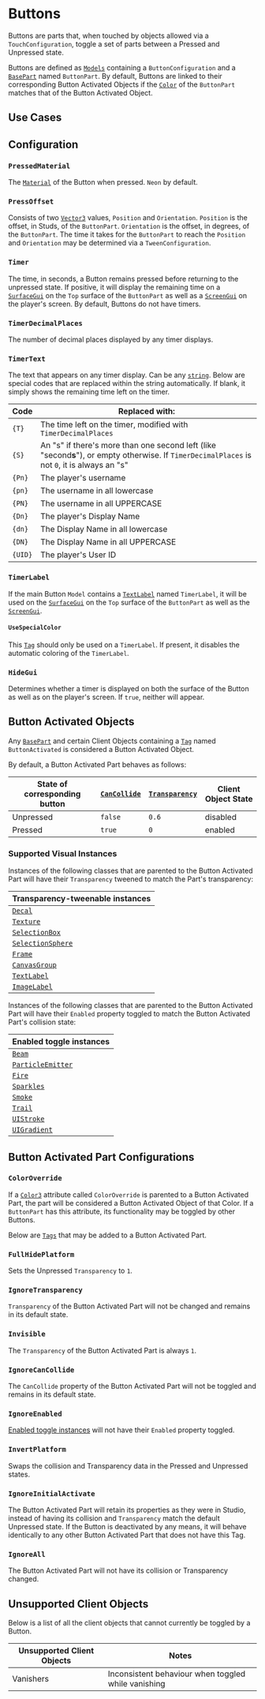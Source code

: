 # Buttons

Buttons are parts that, when touched by objects allowed via a `TouchConfiguration`, toggle a set of parts between a Pressed and Unpressed state.

Buttons are defined as [`Models`](https://create.roblox.com/docs/reference/engine/classes/Model) containing a `ButtonConfiguration` and a [`BasePart`](https://create.roblox.com/docs/reference/engine/classes/BasePart) named `ButtonPart`. By default, Buttons are linked to their corresponding Button Activated Objects if the [`Color`](https://create.roblox.com/docs/reference/engine/classes/BasePart#Color) of the `ButtonPart` matches that of the Button Activated Object.

## Use Cases

## Configuration

### `PressedMaterial`

The [`Material`](https://create.roblox.com/docs/reference/engine/enums/Material) of the Button when pressed. `Neon` by default.

### `PressOffset`

Consists of two [`Vector3`](https://create.roblox.com/docs/reference/engine/datatypes/Vector3) values, `Position` and `Orientation`. `Position` is the offset, in Studs, of the `ButtonPart`. `Orientation` is the offset, in degrees, of the `ButtonPart`. The time it takes for the `ButtonPart` to reach the `Position` and `Orientation` may be determined via a `TweenConfiguration`.

### `Timer`

The time, in seconds, a Button remains pressed before returning to the unpressed state. If positive, it will display the remaining time on a [`SurfaceGui`](https://create.roblox.com/docs/reference/engine/classes/SurfaceGui) on the `Top` surface of the `ButtonPart` as well as a [`ScreenGui`](https://create.roblox.com/docs/reference/engine/classes/ScreenGui) on the player's screen. By default, Buttons do not have timers.

### `TimerDecimalPlaces`

The number of decimal places displayed by any timer displays.

### `TimerText`

The text that appears on any timer display. Can be any [`string`](https://create.roblox.com/docs/reference/engine/libraries/string). Below are special codes that are replaced within the string automatically. If blank, it simply shows the remaining time left on the timer.

| Code | Replaced with: |
|------|---------------------------|
| `{T}` | The time left on the timer, modified with `TimerDecimalPlaces` |
| `{S}` | An "s" if there's more than one second left (like "second**s**"), or empty otherwise. If `TimerDecimalPlaces` is not `0`, it is always an "s" |
| `{Pn}` | The player's username |
| `{pn}` | The username in all lowercase |
| `{PN}` | The username in all UPPERCASE |
| `{Dn}` | The player's Display Name |
| `{dn}` | The Display Name in all lowercase |
| `{DN}` | The Display Name in all UPPERCASE |
| `{UID}` | The player's User ID |

### `TimerLabel`

If the main Button `Model` contains a [`TextLabel`](https://create.roblox.com/docs/reference/engine/classes/TextLabel) named `TimerLabel`, it will be used on the [`SurfaceGui`](https://create.roblox.com/docs/reference/engine/classes/SurfaceGui) on the `Top` surface of the `ButtonPart` as well as the [`ScreenGui`](https://create.roblox.com/docs/reference/engine/classes/ScreenGui).

#### `UseSpecialColor`

This [`Tag`](https://create.roblox.com/docs/reference/engine/classes/CollectionService) should only be used on a `TimerLabel`. If present, it disables the automatic coloring of the `TimerLabel`.

### `HideGui`

Determines whether a timer is displayed on both the surface of the Button as well as on the player's screen. If `true`, neither will appear.

## Button Activated Objects

Any [`BasePart`](https://create.roblox.com/docs/reference/engine/classes/BasePart) and certain Client Objects containing a [`Tag`](https://create.roblox.com/docs/reference/engine/classes/CollectionService) named `ButtonActivated` is considered a Button Activated Object.

By default, a Button Activated Part behaves as follows:

| State of corresponding button | [`CanCollide`](https://create.roblox.com/docs/reference/engine/classes/BasePart#CanCollide) | [`Transparency`](https://create.roblox.com/docs/reference/engine/classes/BasePart#Transparency) | Client Object State |
|-------------------------------|--------------|----------------|----------------|
| Unpressed                     | `false`      | `0.6`          | disabled |
| Pressed                       | `true`       | `0`            | enabled |

### Supported Visual Instances

Instances of the following classes that are parented to the Button Activated Part will have their `Transparency` tweened to match the Part's transparency:

| Transparency-tweenable instances |
|--------------------------------|
| [`Decal`](https://create.roblox.com/docs/reference/engine/classes/Decal) |
| [`Texture`](https://create.roblox.com/docs/reference/engine/classes/Texture) |
| [`SelectionBox`](https://create.roblox.com/docs/reference/engine/classes/SelectionBox) |
| [`SelectionSphere`](https://create.roblox.com/docs/reference/engine/classes/SelectionSphere) |
| [`Frame`](https://create.roblox.com/docs/reference/engine/classes/Frame) |
| [`CanvasGroup`](https://create.roblox.com/docs/reference/engine/classes/CanvasGroup) |
| [`TextLabel`](https://create.roblox.com/docs/reference/engine/classes/TextLabel) |
| [`ImageLabel`](https://create.roblox.com/docs/reference/engine/classes/ImageLabel) |

Instances of the following classes that are parented to the Button Activated Part will have their `Enabled` property toggled to match the Button Activated Part's collision state:

| Enabled toggle instances |
|---------------------------|
| [`Beam`](https://create.roblox.com/docs/reference/engine/classes/Beam) |
| [`ParticleEmitter`](https://create.roblox.com/docs/reference/engine/classes/ParticleEmitter) |
| [`Fire`](https://create.roblox.com/docs/reference/engine/classes/Fire) |
| [`Sparkles`](https://create.roblox.com/docs/reference/engine/classes/Sparkles) |
| [`Smoke`](https://create.roblox.com/docs/reference/engine/classes/Smoke) |
| [`Trail`](https://create.roblox.com/docs/reference/engine/classes/Trail) |
| [`UIStroke`](https://create.roblox.com/docs/reference/engine/classes/UIStroke) |
| [`UIGradient`](https://create.roblox.com/docs/reference/engine/classes/UIGradient) |

## Button Activated Part Configurations

### `ColorOverride`

If a [`Color3`](https://create.roblox.com/docs/reference/engine/datatypes/Color3) attribute called `ColorOverride` is parented to a Button Activated Part, the part will be considered a Button Activated Object of that Color. If a `ButtonPart` has this attribute, its functionality may be toggled by other Buttons.

Below are [`Tags`](https://create.roblox.com/docs/reference/engine/classes/CollectionService) that may be added to a Button Activated Part.

### `FullHidePlatform`

Sets the Unpressed `Transparency` to `1`.

### `IgnoreTransparency`

`Transparency` of the Button Activated Part will not be changed and remains in its default state.

### `Invisible`

The `Transparency` of the Button Activated Part is always `1`.

### `IgnoreCanCollide`

The `CanCollide` property of the Button Activated Part will not be toggled and remains in its default state.

### `IgnoreEnabled`

[Enabled toggle instances](#supported-visual-instances) will not have their `Enabled` property toggled.

### `InvertPlatform`

Swaps the collision and Transparency data in the Pressed and Unpressed states.

### `IgnoreInitialActivate`

The Button Activated Part will retain its properties as they were in Studio, instead of having its collision and `Transparency` match the default Unpressed state. If the Button is deactivated by any means, it will behave identically to any other Button Activated Part that does not have this Tag.

### `IgnoreAll`

The Button Activated Part will not have its collision or Transparency changed.

## Unsupported Client Objects

Below is a list of all the client objects that cannot currently be toggled by a Button.

| Unsupported Client Objects | Notes |
|------------| ------------------|
| Vanishers | Inconsistent behaviour when toggled while vanishing |
